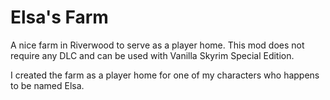 # Elsa's Farm
A nice farm in Riverwood to serve as a player home. This mod does not require any DLC and can be used with Vanilla Skyrim Special Edition.

I created the farm as a player home for one of my characters who happens to be named Elsa.
